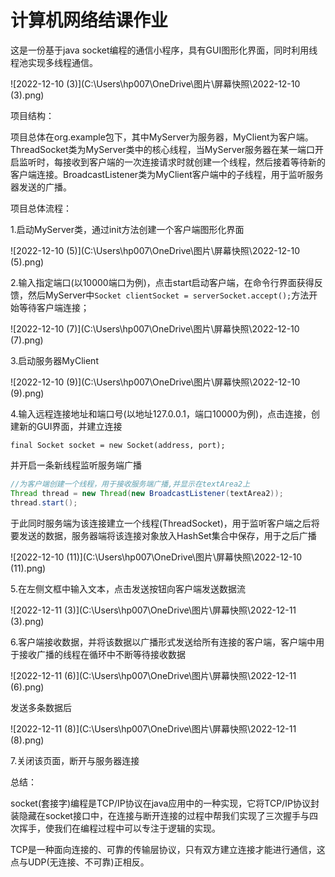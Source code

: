 # 计算机网络结课作业

这是一份基于java socket编程的通信小程序，具有GUI图形化界面，同时利用线程池实现多线程通信。



![2022-12-10 (3)](C:\Users\hp007\OneDrive\图片\屏幕快照\2022-12-10 (3).png)

项目结构：

项目总体在org.example包下，其中MyServer为服务器，MyClient为客户端。ThreadSocket类为MyServer类中的核心线程，当MyServer服务器在某一端口开启监听时，每接收到客户端的一次连接请求时就创建一个线程，然后接着等待新的客户端连接。BroadcastListener类为MyClient客户端中的子线程，用于监听服务器发送的广播。



项目总体流程：

1.启动MyServer类，通过init方法创建一个客户端图形化界面

![2022-12-10 (5)](C:\Users\hp007\OneDrive\图片\屏幕快照\2022-12-10 (5).png)

2.输入指定端口(以10000端口为例)，点击start启动客户端，在命令行界面获得反馈，然后MyServer中```Socket clientSocket = serverSocket.accept();```方法开始等待客户端连接；

![2022-12-10 (7)](C:\Users\hp007\OneDrive\图片\屏幕快照\2022-12-10 (7).png)

3.启动服务器MyClient

![2022-12-10 (9)](C:\Users\hp007\OneDrive\图片\屏幕快照\2022-12-10 (9).png)

4.输入远程连接地址和端口号(以地址127.0.0.1，端口10000为例)，点击连接，创建新的GUI界面，并建立连接

```final Socket socket = new Socket(address, port);```

并开启一条新线程监听服务端广播

```java
//为客户端创建一个线程，用于接收服务端广播,并显示在textArea2上
Thread thread = new Thread(new BroadcastListener(textArea2));
thread.start();
```

于此同时服务端为该连接建立一个线程(ThreadSocket)，用于监听客户端之后将要发送的数据，服务器端将该连接对象放入HashSet集合中保存，用于之后广播

![2022-12-10 (11)](C:\Users\hp007\OneDrive\图片\屏幕快照\2022-12-10 (11).png)

5.在左侧文框中输入文本，点击发送按钮向客户端发送数据流

![2022-12-11 (3)](C:\Users\hp007\OneDrive\图片\屏幕快照\2022-12-11 (3).png)

6.客户端接收数据，并将该数据以广播形式发送给所有连接的客户端，客户端中用于接收广播的线程在循环中不断等待接收数据

![2022-12-11 (6)](C:\Users\hp007\OneDrive\图片\屏幕快照\2022-12-11 (6).png)

发送多条数据后

![2022-12-11 (8)](C:\Users\hp007\OneDrive\图片\屏幕快照\2022-12-11 (8).png)

7.关闭该页面，断开与服务器连接



总结：

socket(套接字)编程是TCP/IP协议在java应用中的一种实现，它将TCP/IP协议封装隐藏在socket接口中，在连接与断开连接的过程中帮我们实现了三次握手与四次挥手，使我们在编程过程中可以专注于逻辑的实现。

TCP是一种面向连接的、可靠的传输层协议，只有双方建立连接才能进行通信，这点与UDP(无连接、不可靠)正相反。

